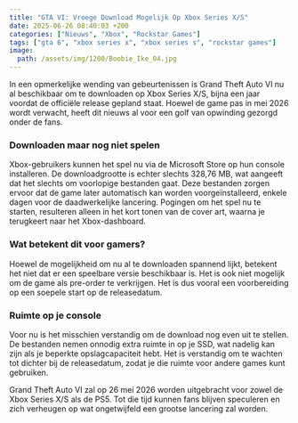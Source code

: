 ```yaml
---
title: "GTA VI: Vroege Download Mogelijk Op Xbox Series X/S"
date: 2025-06-26 08:40:03 +200
categories: ["Nieuws", "Xbox", "Rockstar Games"]
tags: ["gta 6", "xbox series x", "xbox series s", "rockstar games"]
image:
  path: /assets/img/1200/Boobie_Ike_04.jpg
---
```


In een opmerkelijke wending van gebeurtenissen is Grand Theft Auto VI nu al beschikbaar om te downloaden op Xbox Series X/S, bijna een jaar voordat de officiële release gepland staat. Hoewel de game pas in mei 2026 wordt verwacht, heeft dit nieuws al voor een golf van opwinding gezorgd onder de fans.

### Downloaden maar nog niet spelen

Xbox-gebruikers kunnen het spel nu via de Microsoft Store op hun console installeren. De downloadgrootte is echter slechts 328,76 MB, wat aangeeft dat het slechts om voorlopige bestanden gaat. Deze bestanden zorgen ervoor dat de game later automatisch kan worden voorgeïnstalleerd, enkele dagen voor de daadwerkelijke lancering. Pogingen om het spel nu te starten, resulteren alleen in het kort tonen van de cover art, waarna je terugkeert naar het Xbox-dashboard.

### Wat betekent dit voor gamers?

Hoewel de mogelijkheid om nu al te downloaden spannend lijkt, betekent het niet dat er een speelbare versie beschikbaar is. Het is ook niet mogelijk om de game als pre-order te verkrijgen. Het is dus vooral een voorbereiding op een soepele start op de releasedatum.

### Ruimte op je console

Voor nu is het misschien verstandig om de download nog even uit te stellen. De bestanden nemen onnodig extra ruimte in op je SSD, wat nadelig kan zijn als je beperkte opslagcapaciteit hebt. Het is verstandig om te wachten tot dichter bij de releasedatum, zodat je die ruimte voor andere games kunt gebruiken.

Grand Theft Auto VI zal op 26 mei 2026 worden uitgebracht voor zowel de Xbox Series X/S als de PS5. Tot die tijd kunnen fans blijven speculeren en zich verheugen op wat ongetwijfeld een grootse lancering zal worden.